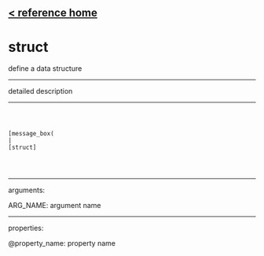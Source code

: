 [< reference home](ceammc_lib.html)
---

# struct


define a data structure

---

detailed description
<br>


---


```



[message_box(                                 
|
[struct]


            
```

---
arguments:

ARG_NAME: argument name<br>

---
properties:

@property_name: property name<br>

